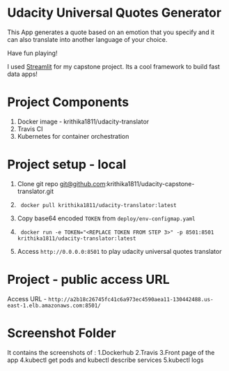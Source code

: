 # Udacity Universal Quotes Generator

This App generates a quote based on an emotion that you specify
and it can also translate into another language
of your choice.

Have fun playing!

I used [Streamlit](https://streamlit.io/) for my capstone project. Its a cool framework to build fast data apps!

# Project Components
1. Docker image - krithika1811/udacity-translator
2. Travis CI
3. Kubernetes for container orchestration

# Project setup - local

1. Clone git repo git@github.com:krithika1811/udacity-capstone-translator.git
2. ```code
    docker pull krithika1811/udacity-translator:latest
   ```
3. Copy base64 encoded `TOKEN` from `deploy/env-configmap.yaml`
4. ```code
    docker run -e TOKEN="<REPLACE TOKEN FROM STEP 3>" -p 8501:8501 krithika1811/udacity-translator:latest
   ```
5. Access `http://0.0.0.0:8501` to play udacity universal quotes translator

# Project - public access URL

Access URL - `http://a2b18c26745fc41c6a973ec4590aea11-130442488.us-east-1.elb.amazonaws.com:8501/`


# Screenshot Folder
It contains the screenshots of :
    1.Dockerhub
    2.Travis
    3.Front page of the app
    4.kubectl get pods and kubectl describe services
    5.kubectl logs


